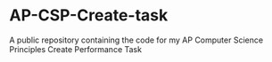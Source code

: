 # AP-CSP-Create-task
A public repository containing the code for my AP Computer Science Principles Create Performance Task
